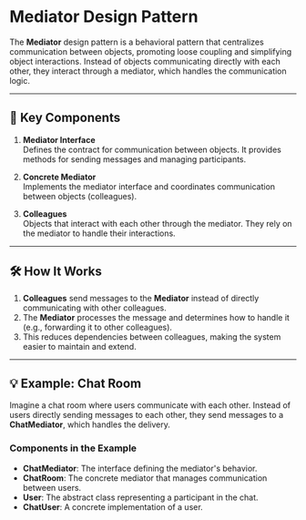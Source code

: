 # Mediator Design Pattern

The **Mediator** design pattern is a behavioral pattern that centralizes communication between objects, promoting loose coupling and simplifying object interactions. Instead of objects communicating directly with each other, they interact through a mediator, which handles the communication logic.

---

## 🧩 Key Components

1. **Mediator Interface**  
   Defines the contract for communication between objects. It provides methods for sending messages and managing participants.

2. **Concrete Mediator**  
   Implements the mediator interface and coordinates communication between objects (colleagues).

3. **Colleagues**  
   Objects that interact with each other through the mediator. They rely on the mediator to handle their interactions.

---

## 🛠 How It Works

1. **Colleagues** send messages to the **Mediator** instead of directly communicating with other colleagues.
2. The **Mediator** processes the message and determines how to handle it (e.g., forwarding it to other colleagues).
3. This reduces dependencies between colleagues, making the system easier to maintain and extend.

---

## 💡 Example: Chat Room

Imagine a chat room where users communicate with each other. Instead of users directly sending messages to each other, they send messages to a **ChatMediator**, which handles the delivery.

### Components in the Example

- **ChatMediator**: The interface defining the mediator's behavior.
- **ChatRoom**: The concrete mediator that manages communication between users.
- **User**: The abstract class representing a participant in the chat.
- **ChatUser**: A concrete implementation of a user.


